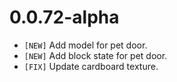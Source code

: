 # 0.0.72-alpha

- `[NEW]` Add model for pet door.
- `[NEW]` Add block state for pet door.
- `[FIX]` Update cardboard texture.
